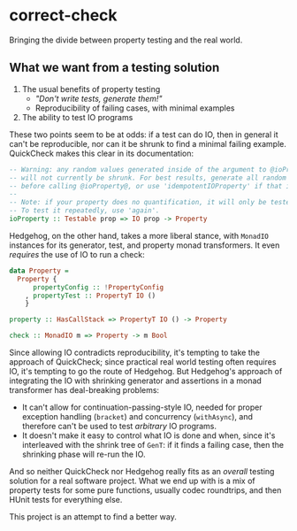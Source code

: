 # correct-check

Bringing the divide between property testing and the real world.

## What we want from a testing solution

1. The usual benefits of property testing
   - _"Don't write tests, generate them!"_
   - Reproducibility of failing cases, with minimal examples
2. The ability to test IO programs

These two points seem to be at odds: if a test can do IO, then in general it
can't be reproducible, nor can it be shrunk to find a minimal failing example.
QuickCheck makes this clear in its documentation:

```Haskell
-- Warning: any random values generated inside of the argument to @ioProperty@
-- will not currently be shrunk. For best results, generate all random values
-- before calling @ioProperty@, or use 'idempotentIOProperty' if that is safe.
--
-- Note: if your property does no quantification, it will only be tested once.
-- To test it repeatedly, use 'again'.
ioProperty :: Testable prop => IO prop -> Property
```

Hedgehog, on the other hand, takes a more liberal stance, with `MonadIO`
instances for its generator, test, and property monad transformers. It even
_requires_ the use of IO to run a check:

```Haskell
data Property =
  Property {
      propertyConfig :: !PropertyConfig
    , propertyTest :: PropertyT IO ()
    }

property :: HasCallStack => PropertyT IO () -> Property

check :: MonadIO m => Property -> m Bool
```

Since allowing IO contradicts reproducibility, it's tempting to take the
approach of QuickCheck; since practical real world testing often requires
IO, it's tempting to go the route of Hedgehog. But Hedgehog's approach of
integrating the IO with shrinking generator and assertions in a monad
transformer has deal-breaking problems:

- It can't allow for continuation-passing-style IO, needed for proper
  exception handling (`bracket`) and concurrency (`withAsync`), and therefore
  can't be used to test _arbitrary_ IO programs.
- It doesn't make it easy to control what IO is done and when, since it's
  interleaved with the shrink tree of `GenT`: if it finds a failing case, then
  the shrinking phase will re-run the IO.

And so neither QuickCheck nor Hedgehog really fits as an _overall_ testing
solution for a real software project. What we end up with is a mix of property
tests for some pure functions, usually codec roundtrips, and then HUnit tests
for everything else.

This project is an attempt to find a better way.
